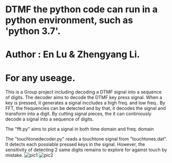 # DTMF the python code can run in a python environment, such as 'python 3.7'.
# Author : En Lu & Zhengyang Li.
# For any useage.
This is a Group project including decoding a DTMF signal into a sequence of digits.
The decoder aims to decode the DTMF key press signal. When a key is pressed, it generates a signal inccludes a high freq. and low freq.. By FFT, the frequencies can be detected and by that, it decodes the signal and transform into a digit. By cutting signal pieces, the it can continiously decode a signal into a sequence of digits.

The "fft.py" aims to plot a signal in both time domain and freq. domain

The "touchtonedecoder.py" reads a touchtone signal from "touchtones.dat". It detects each possiable pressed keys in the signal. However, the sensitivity of detecting 2 same digits remains to explore for against touch by mistake.
![pic1](https://user-images.githubusercontent.com/56938146/155967938-35af3c91-533f-4662-a5db-77bc22b19b37.svg)
![pic2](https://user-images.githubusercontent.com/56938146/155967979-e3a3dbc4-1242-4781-bbb5-5ee1a450c057.svg)
